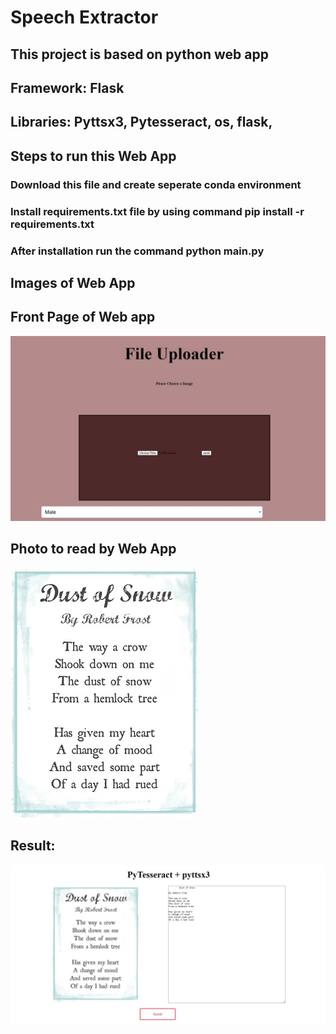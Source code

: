 # Speech Extractor
## This project is based on python web app
## Framework: Flask
## Libraries: Pyttsx3, Pytesseract, os, flask,
## Steps to run this Web App
### Download this file and create seperate conda environment
### Install requirements.txt file by using command pip install -r requirements.txt
### After installation run the command python main.py

## Images of Web App 
## Front Page of Web app
![images](images/front.JPG)

## Photo to read by Web App
![images-output 1](images/imagesend.jpg)

## Result:
![images-output 2](images/last.JPG)
